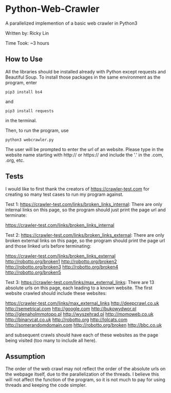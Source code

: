 # Python-Web-Crawler
A parallelized implemention of a basic web crawler in Python3

Written by: Ricky Lin

Time Took: ~3 hours 

## How to Use 
All the libraries should be installed already with Python except requests and Beautiful Soup. To install those packages in the same environment as the program, enter 

`pip3 install bs4`

and 

`pip3 install requests`

in the terminal.

Then, to run the program, use

`python3 webcrawler.py`

The user will be prompted to enter the url of an website. Please type in the website name starting with http:// or https:// and include the '.' in the .com, .org, etc. 

## Tests 
I would like to first thank the creators of https://crawler-test.com for creating so many test cases to run my program against. 

Test 1: https://crawler-test.com/links/broken_links_internal: There are only internal links on this page, so the program should just print the page url and terminate:

https://crawler-test.com/links/broken_links_internal

Test 2: https://crawler-test.com/links/broken_links_external: There are only broken external links on this page, so the program should print the page url and those linked urls before terminating:

https://crawler-test.com/links/broken_links_external
	http://robotto.org/broken1
	http://robotto.org/broken2
	http://robotto.org/broken3
	http://robotto.org/broken4
	http://robotto.org/broken5
  
 Test 3: https://crawler-test.com/links/max_external_links: There are 13 absolute urls on this page, each leading to a known website. The first website crawled should include these websites: 

https://crawler-test.com/links/max_external_links
	http://deepcrawl.co.uk
	http://semetrical.com
	http://google.com
	http://bukowydwor.pl
	http://glenaholmmotopo.pl
	http://wyszehrad.pl
	http://momoweb.co.uk
	http://binarycat.co.uk
	http://robotto.org
	http://lolcats.com
	http://somerandomdomain.com
	http://robotto.org/broken
	http://bbc.co.uk
  
and subsequent crawls should have each of these websites as the page being visited (too many to include all here). 

## Assumption 
The order of the web crawl may not reflect the order of the absolute urls on the webpage itself, due to the parallelization of the threads. I believe this will not affect the function of the program, so it is not much to pay for using threads and keeping the code simpler. 
